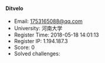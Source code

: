 #### Ditvelo  

* Email: 1753165088@qq.com  
* University: 河南大学  
* Register Time: 2018-05-18 14:01:13  
* Register IP: 1.194.187.3  
* Score: 0  
* Solved challenges: 
